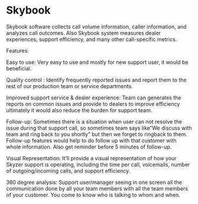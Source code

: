 # Skybook

Skybook software collects call volume information, caller information, and analyzes call
outcomes. Also Skybook system measures dealer experiences, support efficiency, and many
other call-specific metrics.

Features:

Easy to use: Very easy to use and mostly for new support user, it would be beneficial.

Quality control : Identify frequently reported issues and report them to the rest of our
production team or service departments.

Improved support service &amp; dealer experience: Team can generates the reports on common
issues and provide to dealers to improve efficiency ultimately it would also reduce the burden
for support team.

Follow-up: Sometimes there is a situation when user can not resolve the issue during that
support call, so sometimes team says like”We discuss with team and ring back to you shortly”
but then we forget to ringback to them. Follow-up features would help to do follow up with
that customer with whole information. Also get reminder before 5 minutes of follow-up.

Visual Representation: It’ll provide a visual representation of how your Skyzer support is
operating, including the time per call, voicemails, number of outgoing/incoming calls, and
support efficiency.

360 degree analysis: Support user/manager seeing in one screen all the communication done
by all your team members with all the team members of your customer. You come to know
who is talking to whom and when.
